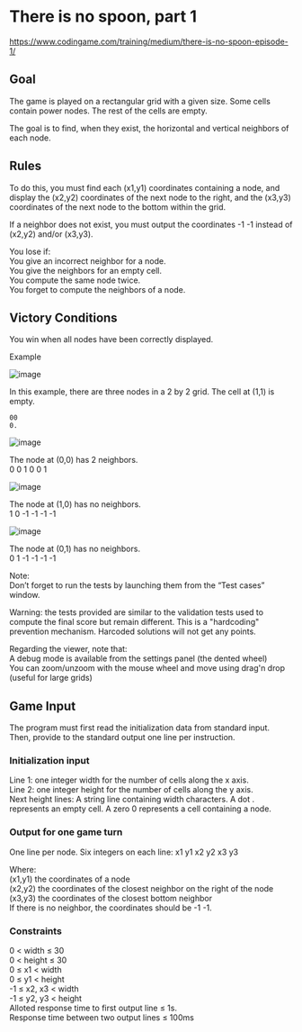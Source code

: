 # There is no spoon, part 1
https://www.codingame.com/training/medium/there-is-no-spoon-episode-1/

## Goal
The game is played on a rectangular grid with a given size. Some cells contain power nodes. The rest of the cells are empty.

The goal is to find, when they exist, the horizontal and vertical neighbors of each node.

## Rules
To do this, you must find each (x1,y1) coordinates containing a node, and display the (x2,y2) coordinates of the next node to the right, and the (x3,y3) coordinates of the next node to the bottom within the grid.

If a neighbor does not exist, you must output the coordinates -1 -1 instead of (x2,y2) and/or (x3,y3).

You lose if: <br>
You give an incorrect neighbor for a node. <br>
You give the neighbors for an empty cell. <br>
You compute the same node twice. <br>
You forget to compute the neighbors of a node.
 
## Victory Conditions
You win when all nodes have been correctly displayed.

Example

![image](https://user-images.githubusercontent.com/91319870/214092587-514ea820-7360-4e55-a66f-f636be137612.png)

In this example, there are three nodes in a 2 by 2 grid. The cell at (1,1) is empty.
    
    00
    0.
    
![image](https://user-images.githubusercontent.com/91319870/214092681-1899d3ec-05a0-4efe-acf4-46adbd50f3cf.png)

The node at (0,0) has 2 neighbors. <br>
0 0 1 0 0 1

![image](https://user-images.githubusercontent.com/91319870/214092758-ab635884-dd70-4992-bf2b-de0a3360943f.png)

The node at (1,0) has no neighbors. <br>
1 0 -1 -1 -1 -1

![image](https://user-images.githubusercontent.com/91319870/214092873-bc99b5d7-dbf7-494d-8782-d73cb754b279.png)

The node at (0,1) has no neighbors. <br>
0 1 -1 -1 -1 -1

Note: <br>
Don’t forget to run the tests by launching them from the “Test cases” window.

Warning: the tests provided are similar to the validation tests used to compute the final score but remain different. This is a "hardcoding" prevention mechanism. Harcoded solutions will not get any points.

Regarding the viewer, note that: <br>
A debug mode is available from the settings panel (the dented wheel) <br>
You can zoom/unzoom with the mouse wheel and move using drag'n drop (useful for large grids)

## Game Input
The program must first read the initialization data from standard input. Then, provide to the standard output one line per instruction.

### Initialization input
Line 1: one integer width for the number of cells along the x axis. <br>
Line 2: one integer height for the number of cells along the y axis. <br>
Next height lines: A string  line  containing  width  characters. A dot . represents an empty cell. A zero 0 represents a cell containing a node.

### Output for one game turn
One line per node. Six integers on each line:   x1  y1  x2  y2  x3  y3

Where: <br>
(x1,y1) the coordinates of a node <br>
(x2,y2) the coordinates of the closest neighbor on the right of the node <br>
(x3,y3) the coordinates of the closest bottom neighbor <br>
If there is no neighbor, the coordinates should be -1 -1.

### Constraints
0 < width ≤ 30 <br>
0 < height ≤ 30 <br>
0 ≤ x1 < width <br>
0 ≤ y1 < height <br>
-1 ≤ x2, x3 < width <br>
-1 ≤ y2, y3 < height <br>
Alloted response time to first output line ≤ 1s. <br>
Response time between two output lines ≤ 100ms
